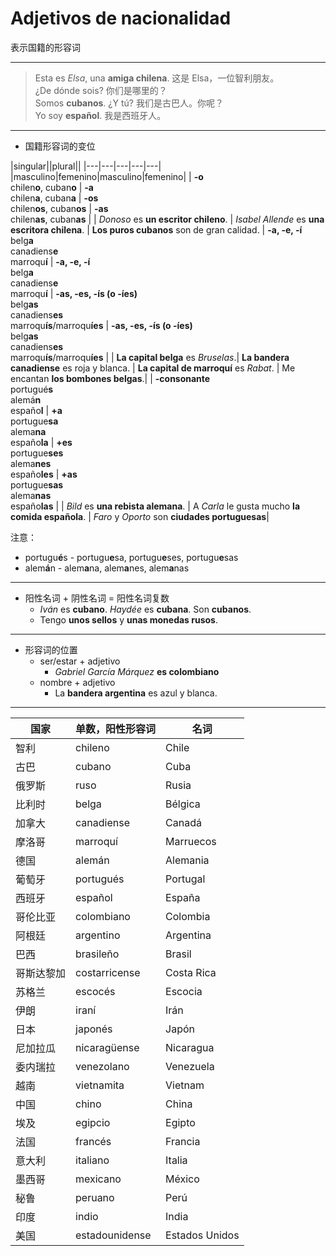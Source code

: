 # Adjetivos de nacionalidad
表示国籍的形容词

----

> Esta es _Elsa_, una **amiga chilena**. 这是 Elsa，一位智利朋友。<br>
> ¿De dónde sois?  你们是哪里的？<br>
> Somos **cubanos**. ¿Y tú? 我们是古巴人。你呢？<br>
> Yo soy **español**. 我是西班牙人。

----

- 国籍形容词的变位

|singular||plural||
|---|---|---|---|---|
|masculino|femenino|masculino|femenino|
| **-o** <br> chilen**o**, cuban**o** | **-a** <br> chilen**a**, cuban**a** | **-os** <br> chilen**os**, cuban**os** | **-as** <br> chilen**as**, cuban**as** |
| _Donoso_ es **un escritor chileno**. | _Isabel Allende_ es **una escritora chilena**. | **Los puros cubanos** son de gran calidad.
| **-a, -e, -í** <br> belg**a** <br> canadiens**e** <br> marroqu**í** | **-a, -e, -í** <br> belg**a** <br> canadiens**e** <br> marroqu**í** |  **-as, -es, -ís (o -íes)** <br> belg**as** <br> canadiens**es** <br> marroqu**ís**/marroqu**íes** | **-as, -es, -ís (o -íes)** <br> belg**as** <br> canadiens**es** <br> marroqu**ís**/marroqu**íes** |
| **La capital belga** es _Bruselas_.| **La bandera canadiense** es roja y blanca. | **La capital de marroquí** es _Rabat_. | Me encantan **los bombones belgas**.|
| **-consonante** <br> portugué**s** <br> alemá**n** <br> españo**l** | **+a** <br> portugue**sa** <br> alema**na** <br> españo**la** | **+es** <br> portugue**ses** <br> alema**nes** <br> españo**les** | **+as** <br> portugue**sas** <br> alema**nas** <br> españo**las** |
| _Bild_ es **una rebista alemana**. | A _Carla_ le gusta mucho **la comida española**. | _Faro_ y _Oporto_ son **ciudades portuguesas**|

注意：
- portugu**é**s - portugu**e**sa, portugu**e**ses, portugu**e**sas
- alem**á**n - alem**a**na, alem**a**nes, alem**a**nas

----

- 阳性名词 + 阴性名词 = 阳性名词复数
  - *Iván* es **cubano**. *Haydée* es **cubana**. Son **cubanos**.
  - Tengo **unos sellos** y **unas monedas rusos**.

----

- 形容词的位置
  - ser/estar + adjetivo
    - _Gabriel García Márquez_ **es colombiano**
  - nombre + adjetivo
    - La **bandera argentina** es azul y blanca.

----

|国家|单数，阳性形容词|名词|
|---|---|---|
| 智利 | chileno | Chile |
| 古巴 | cubano | Cuba |
| 俄罗斯 | ruso | Rusia |
| 比利时 | belga | Bélgica
| 加拿大 | canadiense | Canadá
| 摩洛哥 | marroquí | Marruecos
| 德国 | alemán | Alemania
| 葡萄牙 | portugués | Portugal
| 西班牙 | español | España
| 哥伦比亚 | colombiano | Colombia
| 阿根廷 | argentino | Argentina
| 巴西 | brasileño | Brasil
| 哥斯达黎加 | costarricense | Costa Rica
| 苏格兰 | escocés | Escocia
| 伊朗 | iraní | Irán
| 日本 | japonés | Japón
| 尼加拉瓜 | nicaragüense | Nicaragua
| 委内瑞拉 | venezolano | Venezuela
| 越南 | vietnamita | Vietnam
| 中国 | chino | China
| 埃及 | egipcio | Egipto
| 法国 | francés | Francia
| 意大利 | italiano | Italia
| 墨西哥 | mexicano | México
| 秘鲁 | peruano | Perú
| 印度 | indio | India
| 美国 | estadounidense | Estados Unidos
